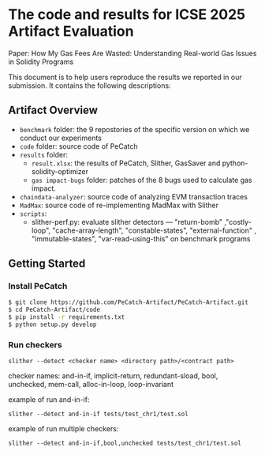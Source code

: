 # The code and results for ICSE 2025 Artifact Evaluation

Paper: How My Gas Fees Are Wasted: Understanding
Real-world Gas Issues in Solidity Programs

This document is to help users reproduce the results we reported in our submission. 
It contains the following descriptions:

## Artifact Overview
- ```benchmark``` folder:
    the 9 repostories of the specific version on which we conduct our experiments
- ```code``` folder:
    source code of PeCatch
- ```results``` folder:
    - ```result.xlsx```:
        the results of PeCatch, Slither, GasSaver and python-solidity-optimizer
    - ```gas impact-bugs``` folder:
        patches of the 8 bugs used to calculate gas impact.
- ```chaindata-analyzer```:
    source code of analyzing EVM transaction traces
- ```MadMax```:
    source code of re-implementing MadMax with Slither
- ```scripts```:
    - slither-perf.py: evaluate slither detectors –– "return-bomb" ,"costly-loop", "cache-array-length", "constable-states", "external-function" , "immutable-states", "var-read-using-this" on benchmark programs

## Getting Started

### Install PeCatch
```bash
$ git clone https://github.com/PeCatch-Artifact/PeCatch-Artifact.git
$ cd PeCatch-Artifact/code
$ pip install -r requirements.txt
$ python setup.py develop
```

### Run checkers
```
slither --detect <checker name> <directory path>/<contract path>
```
checker names: and-in-if, implicit-return, redundant-sload, bool, unchecked, mem-call, alloc-in-loop, loop-invariant

example of run and-in-if:
```
slither --detect and-in-if tests/test_chr1/test.sol
```

example of run multiple checkers:
```
slither --detect and-in-if,bool,unchecked tests/test_chr1/test.sol
```





